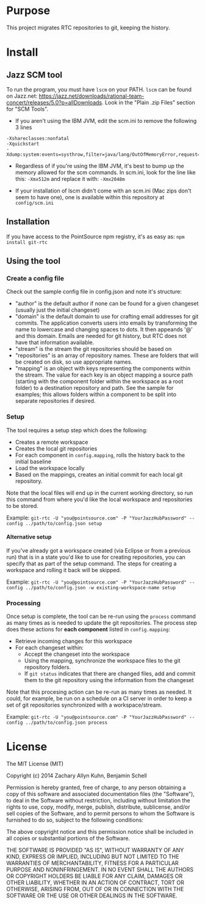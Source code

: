 # Purpose

This project migrates RTC repositories to git, keeping the history.

# Install

## Jazz SCM tool
To run the program, you must have `lscm` on your PATH.  `lscm` can be found on Jazz.net: https://jazz.net/downloads/rational-team-concert/releases/5.0?p=allDownloads.  Look in the "Plain .zip Files" section for "SCM Tools".

* If you aren't using the IBM JVM, edit the scm.ini to remove the following 3 lines

```
-Xshareclasses:nonfatal
-Xquickstart
-Xdump:system:events=systhrow,filter=java/lang/OutOfMemoryError,request=exclusive+prepwalk
```

* Regardless of if you're using the IBM JVM, it's best to bump up the memory allowed for the scm commands. In scm.ini, look for the line like this: `-Xmx512m` and replace it with: `-Xmx2048m`

* If your installation of lscm didn't come with an scm.ini (Mac zips don't seem to have one), one is available within this repository at `config/scm.ini`

## Installation

If you have access to the PointSource npm registry, it's as easy as: `npm install git-rtc`

## Using the tool

### Create a config file

Check out the sample config file in config.json and note it's structure:
* "author" is the default author if none can be found for a given changeset (usually just the initial changeset)
* "domain" is the default domain to use for crafting email addresses for git commits. The application converts users into emails by transforming the name to lowercase and changing spaces to dots. It then appeands '@' and this domain. Emails are needed for git history, but RTC does not have that information available.
* "stream" is the stream the git repositories should be based on
* "repositories" is an array of repository names. These are folders that will be created on disk, so use appropriate names.
* "mapping" is an object with keys representing the components within the stream. The value for each key is an object mapping a source path (starting with the component folder within the workspace as a root folder) to a destination repository and path. See the sample for examples; this allows folders within a component to be split into separate repositories if desired.

### Setup

The tool requires a setup step which does the following:
* Creates a remote workspace
* Creates the local git repositories
* For each component in `config.mapping`, rolls the history back to the initial baseline
* Load the workspace locally
* Based on the mappings, creates an initial commit for each local git repository.

Note that the local files will end up in the current working directory, so run this command from where you'd like the local workspace and repositories to be stored.

Example: `git-rtc -U "you@pointsource.com" -P "YourJazzHubPassword" --config ../path/to/config.json setup`

#### Alternative setup

If you've already got a workspace created (via Eclipse or from a previous run) that is in a state you'd like to use for creating repositories, you can specify that as part of the setup command. The steps for creating a workspace and rolling it back will be skipped.

Example: `git-rtc -U "you@pointsource.com" -P "YourJazzHubPassword" --config ../path/to/config.json -w existing-workspace-name setup`

### Processing

Once setup is complete, the tool can be re-run using the `process` command as many times as is needed to update the git repositories. The process step does these actions for **each component** listed in `config.mapping`:
* Retrieve incoming changes for this workspace
* For each changeset within:
    * Accept the changeset into the workspace
    * Using the mapping, synchronize the workspace files to the git repository folders.
    * If `git status` indicates that there are changed files, add and commit them to the git repository using the information from the changeset

Note that this procesing action can be re-run as many times as needed. It could, for example, be run on a schedule on a CI server in order to keep a set of git repositories synchronized with a workspace/stream.

Example: `git-rtc -U "you@pointsource.com" -P "YourJazzHubPassword" --config ../path/to/config.json process`

# License

The MIT License (MIT)

Copyright (c) 2014 Zachary Allyn Kuhn, Benjamin Schell

Permission is hereby granted, free of charge, to any person obtaining a copy
of this software and associated documentation files (the "Software"), to deal
in the Software without restriction, including without limitation the rights
to use, copy, modify, merge, publish, distribute, sublicense, and/or sell
copies of the Software, and to permit persons to whom the Software is
furnished to do so, subject to the following conditions:

The above copyright notice and this permission notice shall be included in all
copies or substantial portions of the Software.

THE SOFTWARE IS PROVIDED "AS IS", WITHOUT WARRANTY OF ANY KIND, EXPRESS OR
IMPLIED, INCLUDING BUT NOT LIMITED TO THE WARRANTIES OF MERCHANTABILITY,
FITNESS FOR A PARTICULAR PURPOSE AND NONINFRINGEMENT. IN NO EVENT SHALL THE
AUTHORS OR COPYRIGHT HOLDERS BE LIABLE FOR ANY CLAIM, DAMAGES OR OTHER
LIABILITY, WHETHER IN AN ACTION OF CONTRACT, TORT OR OTHERWISE, ARISING FROM,
OUT OF OR IN CONNECTION WITH THE SOFTWARE OR THE USE OR OTHER DEALINGS IN THE
SOFTWARE.
